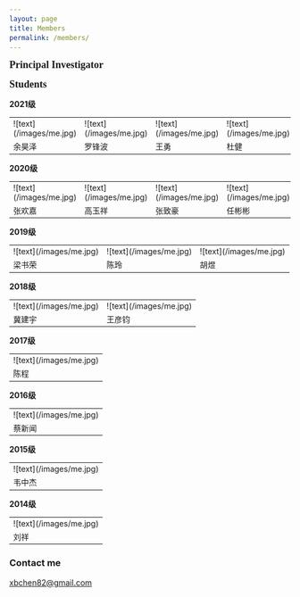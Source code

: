 ```yaml
---
layout: page
title: Members
permalink: /members/
---
```


**<font size=4 face='Times New Roman'>Principal Investigator</font>**
  

**<font size=4 face='Times New Roman'>Students</font>**
<p><b>2021级</b></p>
<table>
    <tr>
        <td>![text](/images/me.jpg)</td>
		<td>![text](/images/me.jpg)</td>
		<td>![text](/images/me.jpg)</td>
		<td>![text](/images/me.jpg)</td>
    </tr>
	<tr>
        <td>余昊泽</td>
		<td>罗锋波</td>
		<td>王勇</td>
		<td>杜健</td>
    </tr>
</table>

<p><b>2020级</b></p>
<table>
    <tr>
        <td>![text](/images/me.jpg)</td>
		<td>![text](/images/me.jpg)</td>
		<td>![text](/images/me.jpg)</td>
		<td>![text](/images/me.jpg)</td>
    </tr>
	<tr>
        <td>张欢嘉</td>
		<td>高玉祥</td>
		<td>张致豪</td>
		<td>任彬彬</td>
    </tr>
</table>

<p><b>2019级</b></p>
<table>
    <tr>
        <td>![text](/images/me.jpg)</td>
		<td>![text](/images/me.jpg)</td>
		<td>![text](/images/me.jpg)</td>
    </tr>
	<tr>
        <td>梁书荣</td>
		<td>陈玲</td>
		<td>胡煜</td>
    </tr>
</table>

<p><b>2018级</b></p>
<table>
    <tr>
        <td>![text](/images/me.jpg)</td>
		<td>![text](/images/me.jpg)</td>
    </tr>
	<tr>
        <td>冀建宇</td>
		<td>王彦钧</td>
    </tr>
</table>

<p><b>2017级</b></p>
<table>
    <tr>
        <td>![text](/images/me.jpg)</td>
    </tr>
	<tr>
        <td>陈程</td>
    </tr>
</table>


<p><b>2016级</b></p>
<table>
    <tr>
        <td>![text](/images/me.jpg)</td>
    </tr>
	<tr>
        <td>蔡新闻</td>
    </tr>
</table>

<p><b>2015级</b></p>
<table>
    <tr>
        <td>![text](/images/me.jpg)</td>
    </tr>
	<tr>
        <td>韦中杰</td>
    </tr>
</table>

<p><b>2014级</b></p>
<table>
    <tr>
        <td>![text](/images/me.jpg)</td>
    </tr>
	<tr>
        <td>刘祥</td>
    </tr>
</table>

### Contact me

[xbchen82@gmail.com](mailto:xbchen82@gmail.com)